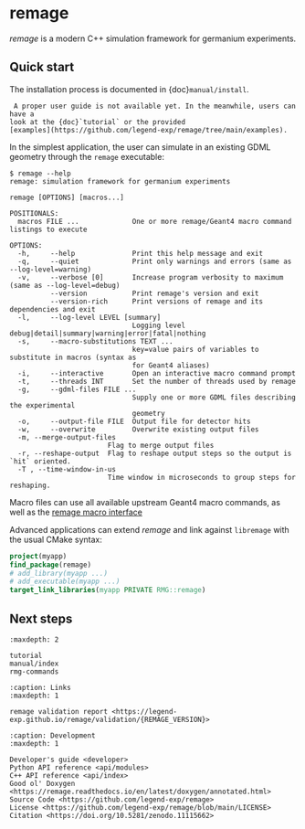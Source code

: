 # remage

_remage_ is a modern C++ simulation framework for germanium experiments.

## Quick start

The installation process is documented in {doc}`manual/install`.

```{warning}
 A proper user guide is not available yet. In the meanwhile, users can have a
look at the {doc}`tutorial` or the provided
[examples](https://github.com/legend-exp/remage/tree/main/examples).
```

In the simplest application, the user can simulate in an existing GDML geometry
through the `remage` executable:

```console
$ remage --help
remage: simulation framework for germanium experiments

remage [OPTIONS] [macros...]

POSITIONALS:
  macros FILE ...             One or more remage/Geant4 macro command listings to execute

OPTIONS:
  -h,     --help              Print this help message and exit
  -q,     --quiet             Print only warnings and errors (same as --log-level=warning)
  -v,     --verbose [0]       Increase program verbosity to maximum (same as --log-level=debug)
          --version           Print remage's version and exit
          --version-rich      Print versions of remage and its dependencies and exit
  -l,     --log-level LEVEL [summary]
                              Logging level debug|detail|summary|warning|error|fatal|nothing
  -s,     --macro-substitutions TEXT ...
                              key=value pairs of variables to substitute in macros (syntax as
                              for Geant4 aliases)
  -i,     --interactive       Open an interactive macro command prompt
  -t,     --threads INT       Set the number of threads used by remage
  -g,     --gdml-files FILE ...
                              Supply one or more GDML files describing the experimental
                              geometry
  -o,     --output-file FILE  Output file for detector hits
  -w,     --overwrite         Overwrite existing output files
  -m, --merge-output-files
                        Flag to merge output files
  -r, --reshape-output  Flag to reshape output steps so the output is `hit` oriented.
  -T , --time-window-in-us
                        Time window in microseconds to group steps for reshaping.
```

Macro files can use all available upstream Geant4 macro commands, as well as the
[remage macro interface](./rmg-commands)

Advanced applications can extend _remage_ and link against `libremage` with the
usual CMake syntax:

```cmake
project(myapp)
find_package(remage)
# add_library(myapp ...)
# add_executable(myapp ...)
target_link_libraries(myapp PRIVATE RMG::remage)
```

## Next steps

```{toctree}
:maxdepth: 2

tutorial
manual/index
rmg-commands
```

```{toctree}
:caption: Links
:maxdepth: 1

remage validation report <https://legend-exp.github.io/remage/validation/{REMAGE_VERSION}>
```

```{toctree}
:caption: Development
:maxdepth: 1

Developer's guide <developer>
Python API reference <api/modules>
C++ API reference <api/index>
Good ol' Doxygen <https://remage.readthedocs.io/en/latest/doxygen/annotated.html>
Source Code <https://github.com/legend-exp/remage>
License <https://github.com/legend-exp/remage/blob/main/LICENSE>
Citation <https://doi.org/10.5281/zenodo.11115662>
```
